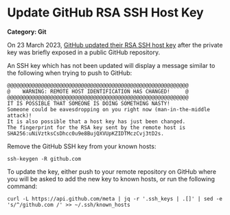 # Update GitHub RSA SSH Host Key

__Category: Git__

On 23 March 2023, [GitHub updated their RSA SSH host key](https://github.blog/2023-03-23-we-updated-our-rsa-ssh-host-key/) after the private key was briefly exposed in a public GitHub repository. 

An SSH key which has not been updated will display a message similar to the following when trying to push to GitHub:

```shell
@@@@@@@@@@@@@@@@@@@@@@@@@@@@@@@@@@@@@@@@@@@@@@@@@@@@@@@@@@@
@    WARNING: REMOTE HOST IDENTIFICATION HAS CHANGED!     @
@@@@@@@@@@@@@@@@@@@@@@@@@@@@@@@@@@@@@@@@@@@@@@@@@@@@@@@@@@@
IT IS POSSIBLE THAT SOMEONE IS DOING SOMETHING NASTY!
Someone could be eavesdropping on you right now (man-in-the-middle attack)!
It is also possible that a host key has just been changed.
The fingerprint for the RSA key sent by the remote host is
SHA256:uNiVztksCsDhcc0u9e8BujQXVUpKZIDTMczCvj3tD2s.
```

Remove the GitHub SSH key from your known hosts:

```shell
ssh-keygen -R github.com
```

To update the key, either push to your remote repository on GitHub where you will be asked to add the new key to known hosts, or run the following command:

```shell
curl -L https://api.github.com/meta | jq -r '.ssh_keys | .[]' | sed -e 's/^/github.com /' >> ~/.ssh/known_hosts
```
